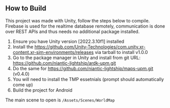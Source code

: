 ## How to Build

This project was made with Unity, follow the steps below to compile. Firebase is used for the realtime database remotely, communication is done over REST APIs and thus needs no additional package installed.

1. Ensure you have Unity version [2022.3.10f1] installed
2. Install the https://github.com/Unity-Technologies/com.unity.xr-content.xr-sim-environments/releases via tarball to install v1.0.0
2. Go to the package manager in Unity and install from git URL: https://github.com/niantic-lightship/ardk-upm.git
3. Do the same for https://github.com/niantic-lightship/maps-upm.git (v0.4.0)
4. You will need to install the TMP essetnials (prompt should automatically come up)
5. Build the project for Android

The main scene to open is `/Assets/Scenes/WorldMap`